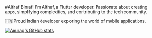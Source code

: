 #Althaf Binrafi
I'm Althaf, a Flutter developer. Passionate about creating apps, simplifying complexities, and contributing to the tech community.


🇮🇳 Proud Indian developer exploring the world of mobile applications.



[![Anurag's GitHub stats](https://github-readme-stats.vercel.app/api?username=althafbinrafi)](https://github.com/anuraghazra/github-readme-stats)

<!---
Althafbinrafi/Althafbinrafi is a ✨ special ✨ repository because its `README.md` (this file) appears on your GitHub profile.
You can click the Preview link to take a look at your changes.
--->
